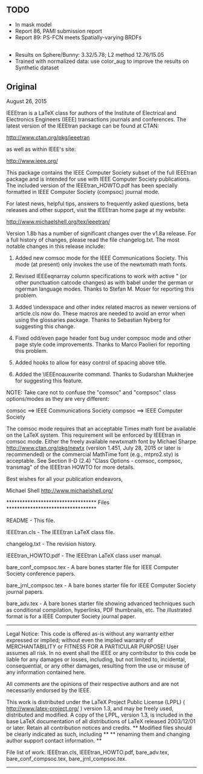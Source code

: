 ## TODO
- In mask model
- Report 86, PAMI submission report
- Report 89: PS-FCN meets Spatially-varying BRDFs

##
- Results on Sphere/Bunny: 3.32/5.78; L2 method 12.76/15.05
- Trained with normalized data: use color_aug to improve the results on Synthetic dataset

## Original
August 26, 2015


IEEEtran is a LaTeX class for authors of the Institute of Electrical and
Electronics Engineers (IEEE) transactions journals and conferences.
The latest version of the IEEEtran package can be found at CTAN:

http://www.ctan.org/pkg/ieeetran

as well as within IEEE's site:

http://www.ieee.org/


This package contains the IEEE Computer Society subset of the full IEEEtran
package and is intended for use with IEEE Computer Society publications.
The included version of the IEEEtran_HOWTO.pdf has been specially formatted
in IEEE Computer Society (compsoc) journal mode.


For latest news, helpful tips, answers to frequently asked questions,
beta releases and other support, visit the IEEEtran home page at my
website:

http://www.michaelshell.org/tex/ieeetran/

Version 1.8b has a number of significant changes over the v1.8a release.
For a full history of changes, please read the file changelog.txt.
The most notable changes in this release include:

 1) Added new comsoc mode for the IEEE Communications Society.
    This mode (at present) only invokes the use of the newtxmath math fonts.
 
 2) Revised IEEEeqnarray column specifications to work with active " 
    (or other punctuation catcode changes) as with babel under the
    german or ngerman language modes. 
    Thanks to Stefan M. Moser for reporting this problem.

 3) Added \indexspace and other index related macros as newer versions of
    article.cls now do. These macros are needed to avoid an error when
    using the glossaries package.
    Thanks to Sebastian Nyberg for suggesting this change.

 4) Fixed odd/even page header font bug under compsoc mode and
    other page style code improvements.
    Thanks to Marco Paolieri for reporting this problem.

 5) Added hooks to allow for easy control of spacing above title.

 6) Added the \IEEEnoauxwrite command.
    Thanks to Sudarshan Mukherjee for suggesting this feature.


NOTE: Take care not to confuse the "comsoc" and "compsoc" class
options/modes as they are very different:

comsoc  ==> IEEE Communications Society
compsoc ==> IEEE Computer Society

The comsoc mode requires that an acceptable Times math font be available on
the LaTeX system. This requirement will be enforced by IEEEtran in comsoc
mode. Either the freely available newtxmath font by Michael Sharpe
http://www.ctan.org/pkg/newtx
(version 1.451, July 28, 2015 or later is recommended)
or the commercial MathTime font (e.g., mtpro2.sty) is acceptable.
See Section II-D (2.4) "Class Options - comsoc, compsoc, transmag" of
the IEEEtran HOWTO for more details.


Best wishes for all your publication endeavors,

Michael Shell
http://www.michaelshell.org/


********************************** Files **********************************

README                 - This file.

IEEEtran.cls           - The IEEEtran LaTeX class file.

changelog.txt          - The revision history.

IEEEtran_HOWTO.pdf     - The IEEEtran LaTeX class user manual.

bare_conf_compsoc.tex  - A bare bones starter file for IEEE Computer Society
                         conference papers.

bare_jrnl_compsoc.tex  - A bare bones starter file for IEEE Computer Society
                         journal papers.

bare_adv.tex           - A bare bones starter file showing advanced
                         techniques such as conditional compilation,
                         hyperlinks, PDF thumbnails, etc. The illustrated
                         format is for a IEEE Computer Society journal paper.

***************************************************************************
Legal Notice:
This code is offered as-is without any warranty either expressed or
implied; without even the implied warranty of MERCHANTABILITY or
FITNESS FOR A PARTICULAR PURPOSE! 
User assumes all risk.
In no event shall the IEEE or any contributor to this code be liable for
any damages or losses, including, but not limited to, incidental,
consequential, or any other damages, resulting from the use or misuse
of any information contained here.

All comments are the opinions of their respective authors and are not
necessarily endorsed by the IEEE.

This work is distributed under the LaTeX Project Public License (LPPL)
( http://www.latex-project.org/ ) version 1.3, and may be freely used,
distributed and modified. A copy of the LPPL, version 1.3, is included
in the base LaTeX documentation of all distributions of LaTeX released
2003/12/01 or later.
Retain all contribution notices and credits.
** Modified files should be clearly indicated as such, including  **
** renaming them and changing author support contact information. **

File list of work: IEEEtran.cls, IEEEtran_HOWTO.pdf, bare_adv.tex,
                   bare_conf_compsoc.tex, bare_jrnl_compsoc.tex.
***************************************************************************
